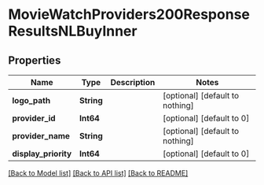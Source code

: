 # MovieWatchProviders200ResponseResultsNLBuyInner


## Properties
Name | Type | Description | Notes
------------ | ------------- | ------------- | -------------
**logo_path** | **String** |  | [optional] [default to nothing]
**provider_id** | **Int64** |  | [optional] [default to 0]
**provider_name** | **String** |  | [optional] [default to nothing]
**display_priority** | **Int64** |  | [optional] [default to 0]


[[Back to Model list]](../README.md#models) [[Back to API list]](../README.md#api-endpoints) [[Back to README]](../README.md)


